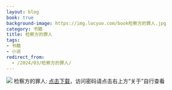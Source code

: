 ```yaml
---
layout: blog
book: true
background-image: https://img.locyoo.com/book检察方的罪人.jpg
category: 书籍
title: 检察方的罪人
tags:
- 书籍
- 小说
redirect_from:
  - /2024/03/检察方的罪人/
---
```

![](https://img.locyoo.com/book检察方的罪人.jpg)
检察方的罪人: <a name = "ref1" href="https://url18.ctfile.com/f/50983618-1269466126-fc36dd?p=3619">点击下载</a>，访问密码请点击右上方“关于”自行查看
